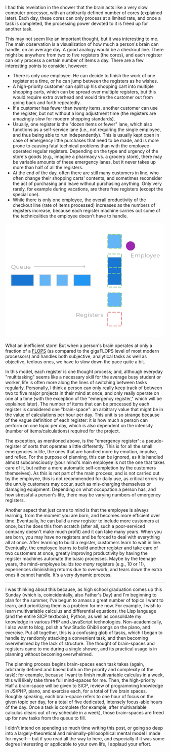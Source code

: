 I had this revelation in the shower that the brain acts like a very slow computer processor, with an arbitrarily defined number of cores (explained later). Each day, these cores can only process at a limited rate, and once a task is completed, the processing power devoted to it is freed up for another task.

This may not seem like an important thought, but it was interesting to me. The main observation is a visualization of how much a person's brain can handle, on an average day. A good analogy would be a checkout line. There might be anywhere from two to five registers (the cores), and each register can only process a certain number of items a day. There are a few interesting points to consider, however:

- There is only *one* employee. He can decide to finish the work of one register at a time, or he can jump between the registers as he wishes.
- A high-priority customer can split up his shopping cart into multiple shopping carts, which can be spread over multiple registers, but this would require extra overhead and would tire the customer out from going back and forth repeatedly.
- If a customer has fewer than twenty items, another customer can use the register, but not without a long adjustment time (the registers are amazingly slow for modern shopping standards).
- Usually, one register is the "dozen items or fewer" lane, which also functions as a self-service lane (i.e., not requiring the single employee, and thus being able to run independently). This is usually kept open in case of emergency little purchases that need to be made, and is more prone to causing fatal technical problems than with the employee-operated regular registers. Depending on the type and urgency of the store's goods (e.g., imagine a pharmacy vs. a grocery store), there may be variable amounts of these emergency lanes, but it never takes up more than half of all the registers.
- At the end of the day, often there are still many customers in line, who often change their shopping carts' contents, and sometimes reconsider the act of purchasing and leave without purchasing anything. Only very rarely, for example during vacations, are there free registers (except the special one).
- While there is only one employee, the overall productivity of the checkout line (rate of items processed) increases as the numbers of registers increase, because each register machine carries out some of the technicalities the employee doesn't have to handle.

![store diagram][1]

What an inefficient store! But when a person's brain operates at only a fraction of a [FLOPS][2] (as compared to the gigaFLOPS level of most modern processors) and handles both subjective, analytical tasks as well as objective, tedious ones, we have to slow down the pace quite a bit.

In this model, each register is one thought process; and, although everyday "multitasking" seems like a necessary skill for the average busy student or worker, life is often more along the lines of switching between tasks regularly. Personally, I think a person can only really keep track of between two to five major projects in their mind at once, and only really operate on one at a time (with the exception of the "emergency register," which will be explained later). The number of items that can be processed by each register is considered one "brain-space": an arbitrary value that might be in the value of calculations per hour per day. This unit is so strange because of the vague definition of each register: it is how much a person can perform on one topic per day, which is also dependent on the intensity (number of items/calculations) required for the project.

The exception, as mentioned above, is the "emergency register": a pseudo-register of sorts that operates a little differently. This is for all the small emergencies in life, the ones that are handled more by emotion, impulse, and reflex. For the purpose of planning, this can be ignored, as it is handled almost subconsciously (your mind's main employee is not the one that takes care of it, but rather a more automatic self-completion by the customers themselves). As this is not part of the main process, and is not carried out by the employee, this is not recommended for daily use, as critical errors by the unruly customers may occur, such as mis-charging themselves or damaging equipment. Depending on what occupation a person has, and how stressful a person's life, there may be varying numbers of emergency registers.

Another aspect that just came to mind is that the employee is always learning, from the moment you are born, and becomes more efficient over time. Eventually, he can build a new register to include more customers at once, but he does this from scratch (after all, such a poor-serviced company doesn't make much profit) and it can take many years. When you are born, you may have no registers and be forced to deal with everything all at once. After learning to build a register, customers learn to wait in line. Eventually, the employee learns to build another register and take care of two customers at once, greatly improving productivity by having the register machines automate the basic processes. Maybe by the teenage years, the mind-employee builds *too many* registers (e.g., 10 or 11), experiences diminishing returns due to overwork, and tears down the extra ones it cannot handle. It's a very dynamic process.

---

I was thinking about this because, as high school graduation comes up this Sunday (which is, coincidentally, also Father's Day) and I'm beginning to plan for the summer, I've begun to amass a great number of topics I want to learn, and prioritizing them is a problem for me now. For example, I wish to learn multivariable calculus and differential equations, the Lisp language (and the entire SICP textbook), Python, as well as consolidate my knowledge in various PHP and JavaScript technologies. Non-academically, I also want to blog, polish a few Studio Ghibli songs on the piano, and exercise. Put all together, this is a confusing glob of tasks, which I began to handle by randomly attacking a convenient task, and then becoming overwhelmed by the lack of structure. The thought of brain-spaces and registers came to me during a single shower, and its practical usage is in planning without becoming overwhelmed.

The planning process begins brain-spaces each task takes (again, arbitrarily defined and based both on the priority and complexity of the task): for example, because I want to finish multivariable calculus in a week, this will likely take three full mind-spaces for me. Then, the high-priority Half a brain-space will be given to SICP, review of programming knowledge in JS/PHP, piano, and exercise each, for a total of five brain spaces. Roughly speaking, each brain-space refers to one hour of focus on the given topic per day, for a total of five dedicated, intensely focus-able hours of the day. Once a task is complete (for example, after multivariable calculus clears out of my schedule in a week), those brain-spaces are freed up for new tasks from the queue to fill.

I didn't intend on spending so much time writing this post, or going so deep into a largely-theoretical and minimally-philosophical mental model I made for myself&mdash; but if you read all the way to here, and especially if it was some degree interesting or applicable to your own life, I applaud your effort.

[1]: /res/img/posts/brain-spaces.png
[2]: https://en.wikipedia.org/wiki/FLOPS

<!-- 
// brain spaces image code
// interpreter: my own JS library: https://jsfiddle.net/jlam55555/vqebq5gv/174/embedded/result
// general styles
lw(3)
ss(gra300)
r(0, 0, w, h, 0, false);

// queue items
fs(b700)
r(25, 225, 100, 50, 0)
r(25, 225, 100, 50, 0, false)
fs(b300)
r(150, 225, 50, 50, 0)
r(150, 225, 50, 50, 0, false)
fs(b300)
r(225, 225, 50, 50, 0)
r(225, 225, 50, 50, 0, false)
fs(b500)
r(300, 225, 75, 50, 0)
r(300, 225, 75, 50, 0, false)

// draw objects in registers
fs(b300)
r(450, 50, 60, 60, 0)
r(450, 305, 60, 60, 0)
fs(b700)
r(450, 150, 60, 120, 0)

// registers
ctx.setLineDash([15, 5]);
ss(g300)
r(450, 50, 60, 60, 0, false)
r(450, 135, 60, 60, 0, false)
r(450, 220, 60, 60, 0, false)
r(450, 305, 60, 60, 0, false)
ss(r300)
r(450, 390, 60, 60, 0, false)

// worker
ctx.setLineDash([1,0])
fs(pu500)
ss(r300)
c(550, 100, 20, 20)

// words
fs(gra500)
lw(1)
f('montserrat', 25)
ft('Queue', 25, 200)
ft('Registers', 310, 410)
ft('Employee', 550, 150)

// arrow
ss(gra500)
ctx.beginPath()
ctx.moveTo(125, 190)
ctx.lineTo(350, 190)
ctx.lineTo(350-5, 190-5)
ctx.moveTo(350, 190)
ctx.lineTo(350-5, 190+5)
ctx.stroke()
-->
